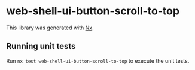 # web-shell-ui-button-scroll-to-top

This library was generated with [Nx](https://nx.dev).

## Running unit tests

Run `nx test web-shell-ui-button-scroll-to-top` to execute the unit tests.
